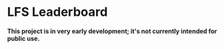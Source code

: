 # LFS Leaderboard

**This project is in very early development; it's not currently intended for public use.**
